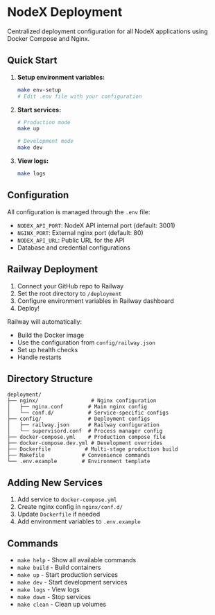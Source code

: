 # NodeX Deployment

Centralized deployment configuration for all NodeX applications using Docker Compose and Nginx.

## Quick Start

1. **Setup environment variables:**

   ```bash
   make env-setup
   # Edit .env file with your configuration
   ```

2. **Start services:**

   ```bash
   # Production mode
   make up

   # Development mode
   make dev
   ```

3. **View logs:**
   ```bash
   make logs
   ```

## Configuration

All configuration is managed through the `.env` file:

- `NODEX_API_PORT`: NodeX API internal port (default: 3001)
- `NGINX_PORT`: External nginx port (default: 80)
- `NODEX_API_URL`: Public URL for the API
- Database and credential configurations

## Railway Deployment

1. Connect your GitHub repo to Railway
2. Set the root directory to `/deployment`
3. Configure environment variables in Railway dashboard
4. Deploy!

Railway will automatically:

- Build the Docker image
- Use the configuration from `config/railway.json`
- Set up health checks
- Handle restarts

## Directory Structure

```
deployment/
├── nginx/                 # Nginx configuration
│   ├── nginx.conf        # Main nginx config
│   └── conf.d/           # Service-specific configs
├── config/               # Deployment configs
│   ├── railway.json      # Railway configuration
│   └── supervisord.conf  # Process manager config
├── docker-compose.yml    # Production compose file
├── docker-compose.dev.yml # Development overrides
├── Dockerfile           # Multi-stage production build
├── Makefile            # Convenience commands
└── .env.example        # Environment template
```

## Adding New Services

1. Add service to `docker-compose.yml`
2. Create nginx config in `nginx/conf.d/`
3. Update `Dockerfile` if needed
4. Add environment variables to `.env.example`

## Commands

- `make help` - Show all available commands
- `make build` - Build containers
- `make up` - Start production services
- `make dev` - Start development services
- `make logs` - View logs
- `make down` - Stop services
- `make clean` - Clean up volumes
